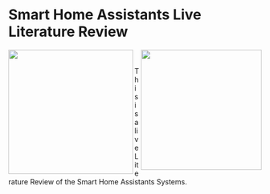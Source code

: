 # Smart Home Assistants Live Literature Review
<img src="https://vtnews.vt.edu/global_assets/images/logo-maroon.svg" width="240" align="right">
<img src="misc/Smart-Home-Assistants-Live-LR/Lab Logo.png" width="248" align="left">
<br/>
<br/>
This is a live Literature Review of the Smart Home Assistants Systems.
